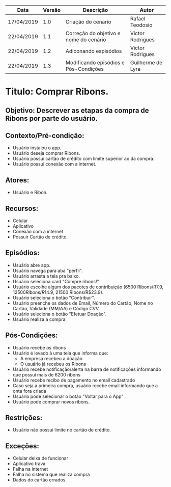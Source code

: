 | Data | Versão | Descrição | Autor |
|---|---|---|---|
| 17/04/2019 | 1.0 | Criação do cenario  | Rafael Teodosio |
| 22/04/2019 | 1.1 | Correção do objetivo e nome do cenário| Victor Rodrigues |
| 22/04/2019 | 1.2 | Adiconando espisódios | Victor Rodrigues |
| 22/04/2019 | 1.3 | Modificando episódios e Pós-Condições | Guilherme de Lyra |

# Titulo: Comprar Ribons.

## Objetivo: Descrever as etapas da compra de Ribons por parte do usuário.

## Contexto/Pré-condição:

- Usuário instalou o app.
- Usuário deseja comprar Ribons.
- Usuário possui cartão de crédito com limite superior ao da compra.
- Usuário possui conexão com a internet.

## Atores:

- Usuário e Ribon.

## Recursos:

- Celular
- Aplicativo
- Conexão com a internet
- Possuir Cartão de crédito.

## Episódios:

- Usuário abre app.
- Usuário navega para aba "perfil".
- Usuário arrasta a tela pra baixo.
- Usuário seleciona card "Compre ribons!"
- Usuário escolhe algum dos pacotes de contribuição (6500 Ribons/R$7.9, 12500 Ribons/R$14.9, 21500 Ribons/R$23.9).
- Usuário seleciona o botão "Contribuir".
- Usuário preenche os dados de Email, Número do Cartão, Nome no Cartão, Validade (MM/AA) e Código CVV.
- Usuário seleciona o botão "Efetuar Doação".
- Usuário realiza a compra.

## Pós-Condições:

- Usuário recebe os ribons
- Usuário é levado à uma tela que informa que:
  * A empresa recebeu a doação
  * O usuário já recebeu os Ribons
- Usuário recebe notificação/alerta na barra de notificações informando que possui mais de 6200 ribons
- Usuário recebe recibo de pagamento no email cadastrado
- Caso seja a primeira compra, usuário recebe email informando que a onta fora criada
- Usuário pode selecionar o botão "Voltar para o App"
- Usuário pode comprar novos ribons.

## Restrições:

- Usuário não possui limite no cartão de crédito.

## Exceções:

- Celular deixa de funcionar
- Aplicativo trava
- Falha na internet
- Falha no sistema que realiza compra
- Dados do cartão errados.
